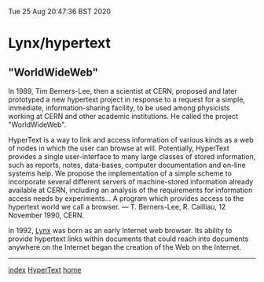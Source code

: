 Tue 25 Aug 20:47:36 BST 2020

# Lynx/hypertext

## "WorldWideWeb"

In 1989, Tim Berners-Lee, then a scientist at CERN, proposed and later prototyped a new hypertext project in response to a request for a simple, immediate, information-sharing facility, to be used among physicists working at CERN and other academic institutions. He called the project "WorldWideWeb".

HyperText is a way to link and access information of various kinds as a web of nodes in which the user can browse at will. Potentially, HyperText provides a single user-interface to many large classes of stored information, such as reports, notes, data-bases, computer documentation and on-line systems help. We propose the implementation of a simple scheme to incorporate several different servers of machine-stored information already available at CERN, including an analysis of the requirements for information access needs by experiments... A program which provides access to the hypertext world we call a browser. ― T. Berners-Lee, R. Cailliau, 12 November 1990, CERN.

In 1992, [Lynx](https://lynx.browser.org/) was born as an early Internet web browser. Its ability to provide hypertext links within documents that could reach into documents anywhere on the Internet began the creation of the Web on the Internet. 
___

[index](./index-file.md)
[HyperText](./hypertext.md)
[home](./home.md)
